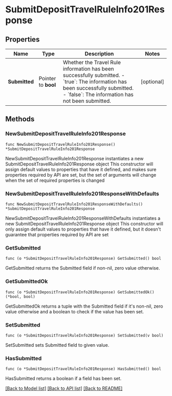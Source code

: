 # SubmitDepositTravelRuleInfo201Response

## Properties

Name | Type | Description | Notes
------------ | ------------- | ------------- | -------------
**Submitted** | Pointer to **bool** | Whether the Travel Rule information has been successfully submitted. - &#x60;true&#x60;: The information has been successfully submitted. - &#x60;false&#x60;: The information has not been submitted.  | [optional] 

## Methods

### NewSubmitDepositTravelRuleInfo201Response

`func NewSubmitDepositTravelRuleInfo201Response() *SubmitDepositTravelRuleInfo201Response`

NewSubmitDepositTravelRuleInfo201Response instantiates a new SubmitDepositTravelRuleInfo201Response object
This constructor will assign default values to properties that have it defined,
and makes sure properties required by API are set, but the set of arguments
will change when the set of required properties is changed

### NewSubmitDepositTravelRuleInfo201ResponseWithDefaults

`func NewSubmitDepositTravelRuleInfo201ResponseWithDefaults() *SubmitDepositTravelRuleInfo201Response`

NewSubmitDepositTravelRuleInfo201ResponseWithDefaults instantiates a new SubmitDepositTravelRuleInfo201Response object
This constructor will only assign default values to properties that have it defined,
but it doesn't guarantee that properties required by API are set

### GetSubmitted

`func (o *SubmitDepositTravelRuleInfo201Response) GetSubmitted() bool`

GetSubmitted returns the Submitted field if non-nil, zero value otherwise.

### GetSubmittedOk

`func (o *SubmitDepositTravelRuleInfo201Response) GetSubmittedOk() (*bool, bool)`

GetSubmittedOk returns a tuple with the Submitted field if it's non-nil, zero value otherwise
and a boolean to check if the value has been set.

### SetSubmitted

`func (o *SubmitDepositTravelRuleInfo201Response) SetSubmitted(v bool)`

SetSubmitted sets Submitted field to given value.

### HasSubmitted

`func (o *SubmitDepositTravelRuleInfo201Response) HasSubmitted() bool`

HasSubmitted returns a boolean if a field has been set.


[[Back to Model list]](../README.md#documentation-for-models) [[Back to API list]](../README.md#documentation-for-api-endpoints) [[Back to README]](../README.md)


